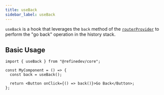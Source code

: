 ```yaml
---
title: useBack
sidebar_label: useBack
---
```


`useBack` is a hook that leverages the `back` method of the [`routerProvider`][routerprovider] to perform the "go back" operation in the history stack.

## Basic Usage

```tsx
import { useBack } from "@refinedev/core";

const MyComponent = () => {
  const back = useBack();

  return <Button onClick={() => back()}>Go Back</Button>;
};
```

[routerprovider]: /docs/api-reference/core/providers/router-provider.md
